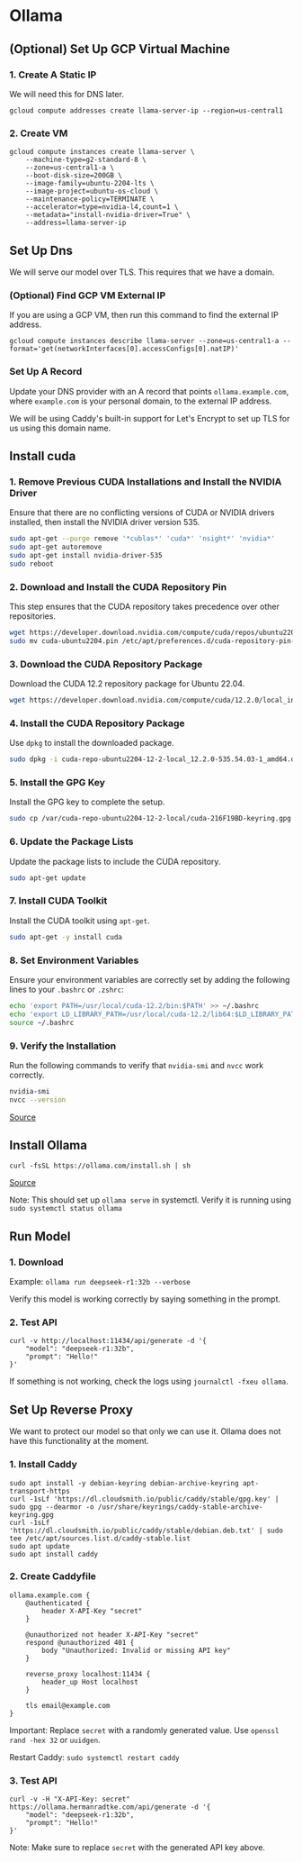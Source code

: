 # Ollama

## (Optional) Set Up GCP Virtual Machine

### 1. Create A Static IP

We will need this for DNS later.

```
gcloud compute addresses create llama-server-ip --region=us-central1
```

### 2. Create VM
```
gcloud compute instances create llama-server \
    --machine-type=g2-standard-8 \
    --zone=us-central1-a \
    --boot-disk-size=200GB \
    --image-family=ubuntu-2204-lts \
    --image-project=ubuntu-os-cloud \
    --maintenance-policy=TERMINATE \
    --accelerator=type=nvidia-l4,count=1 \
    --metadata="install-nvidia-driver=True" \
    --address=llama-server-ip
```

## Set Up Dns

We will serve our model over TLS. This requires that we have a domain.

### (Optional) Find GCP VM External IP

If you are using a GCP VM, then run this command to find the external IP address.

```
gcloud compute instances describe llama-server --zone=us-central1-a --format='get(networkInterfaces[0].accessConfigs[0].natIP)'
```

### Set Up A Record

Update your DNS provider with an A record that points `ollama.example.com`, where `example.com` is your personal domain, to the external IP address.

We will be using Caddy's built-in support for Let's Encrypt to set up TLS for us using this domain name.

## Install cuda

### 1. Remove Previous CUDA Installations and Install the NVIDIA Driver

Ensure that there are no conflicting versions of CUDA or NVIDIA drivers installed, then install the NVIDIA driver version 535.

```bash
sudo apt-get --purge remove '*cublas*' 'cuda*' 'nsight*' 'nvidia*'
sudo apt-get autoremove
sudo apt-get install nvidia-driver-535
sudo reboot
```

### 2. Download and Install the CUDA Repository Pin

This step ensures that the CUDA repository takes precedence over other repositories.

```bash
wget https://developer.download.nvidia.com/compute/cuda/repos/ubuntu2204/x86_64/cuda-ubuntu2204.pin
sudo mv cuda-ubuntu2204.pin /etc/apt/preferences.d/cuda-repository-pin-600
```

### 3. Download the CUDA Repository Package

Download the CUDA 12.2 repository package for Ubuntu 22.04.

```bash
wget https://developer.download.nvidia.com/compute/cuda/12.2.0/local_installers/cuda-repo-ubuntu2204-12-2-local_12.2.0-535.54.03-1_amd64.deb
```

### 4. Install the CUDA Repository Package

Use `dpkg` to install the downloaded package.

```bash
sudo dpkg -i cuda-repo-ubuntu2204-12-2-local_12.2.0-535.54.03-1_amd64.deb
```

### 5. Install the GPG Key

Install the GPG key to complete the setup.

```bash
sudo cp /var/cuda-repo-ubuntu2204-12-2-local/cuda-216F19BD-keyring.gpg /usr/share/keyrings/
```

### 6. Update the Package Lists

Update the package lists to include the CUDA repository.

```bash
sudo apt-get update
```

### 7. Install CUDA Toolkit

Install the CUDA toolkit using `apt-get`.

```bash
sudo apt-get -y install cuda
```

### 8. Set Environment Variables

Ensure your environment variables are correctly set by adding the following lines to your `.bashrc` or `.zshrc`:

```bash
echo 'export PATH=/usr/local/cuda-12.2/bin:$PATH' >> ~/.bashrc
echo 'export LD_LIBRARY_PATH=/usr/local/cuda-12.2/lib64:$LD_LIBRARY_PATH' >> ~/.bashrc
source ~/.bashrc
```

### 9. Verify the Installation

Run the following commands to verify that `nvidia-smi` and `nvcc` work correctly.

```bash
nvidia-smi
nvcc --version
```

[Source](https://forums.developer.nvidia.com/t/installing-cuda-on-ubuntu-22-04-rxt4080-laptop/292899)

## Install Ollama

```
curl -fsSL https://ollama.com/install.sh | sh
```

[Source](https://ollama.com/download/linux)

Note: This should set up `ollama serve` in systemctl. Verify it is running using `sudo systemctl status ollama`

## Run Model

### 1. Download
Example: `ollama run deepseek-r1:32b --verbose`

Verify this model is working correctly by saying something in the prompt.

### 2. Test API

```
curl -v http://localhost:11434/api/generate -d '{
    "model": "deepseek-r1:32b",
    "prompt": "Hello!"
}'
```

If something is not working, check the logs using `journalctl -fxeu ollama`.

## Set Up Reverse Proxy

We want to protect our model so that only we can use it. Ollama does not have this functionality at the moment.

### 1. Install Caddy

```
sudo apt install -y debian-keyring debian-archive-keyring apt-transport-https
curl -1sLf 'https://dl.cloudsmith.io/public/caddy/stable/gpg.key' | sudo gpg --dearmor -o /usr/share/keyrings/caddy-stable-archive-keyring.gpg
curl -1sLf 'https://dl.cloudsmith.io/public/caddy/stable/debian.deb.txt' | sudo tee /etc/apt/sources.list.d/caddy-stable.list
sudo apt update
sudo apt install caddy
```

### 2. Create Caddyfile

```
ollama.example.com {
    @authenticated {
        header X-API-Key "secret"
    }

    @unauthorized not header X-API-Key "secret"
    respond @unauthorized 401 {
        body "Unauthorized: Invalid or missing API key"
    }

    reverse_proxy localhost:11434 {
        header_up Host localhost
    }

    tls email@example.com
}
```

Important: Replace `secret` with a randomly generated value. Use `openssl rand -hex 32` or `uuidgen`.

Restart Caddy: `sudo systemctl restart caddy`

### 3. Test API

```
curl -v -H "X-API-Key: secret" https://ollama.hermanradtke.com/api/generate -d '{
    "model": "deepseek-r1:32b",
    "prompt": "Hello!"
}'
```

Note: Make sure to replace `secret` with the generated API key above.
